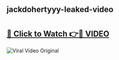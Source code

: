## jackdohertyyy-leaked-video 

# <h2><a href="http://freeplayer.one?title=jackdohertyyy-leaked-video&ref=21J">🔗 Click to Watch 👉🔴 VIDEO</a></h2>

<a href="http://freeplayer.one?title=jackdohertyyy-leaked-video&ref=21J" rel="nofollow" data-target="animated-image.originalLink"><img src="https://i.ibb.co.com/xMMVF88/686577567.gif" alt="Viral Video Original" style="max-width: 100%; display: inline-block;" data-target="animated-image.originalImage"></a>

